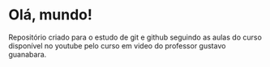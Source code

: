 # Olá, mundo!

Repositório criado para o estudo de git e github seguindo as aulas do curso disponível no youtube pelo curso em video do professor gustavo guanabara.
